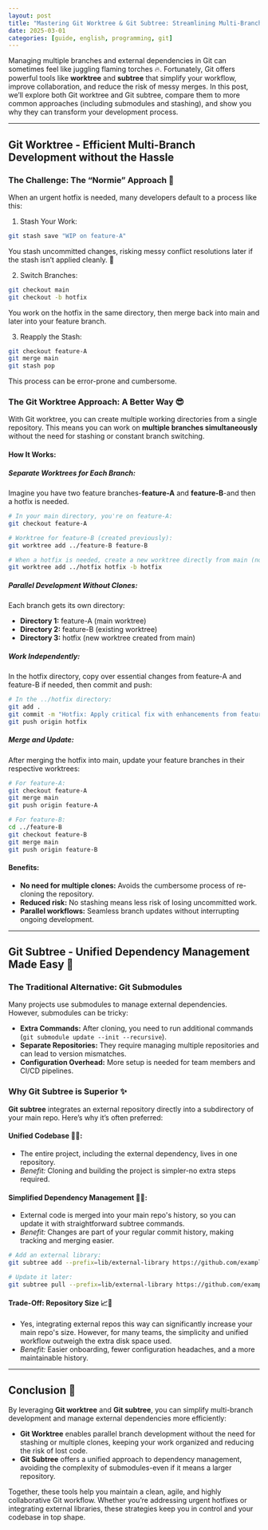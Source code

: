```yaml
---
layout: post
title: "Mastering Git Worktree & Git Subtree: Streamlining Multi-Branch Workflows and Dependency Management"
date: 2025-03-01
categories: [guide, english, programming, git]
---
```


Managing multiple branches and external dependencies in Git can sometimes feel like juggling flaming torches 🔥. Fortunately, Git offers powerful tools like **worktree** and **subtree** that simplify your workflow, improve collaboration, and reduce the risk of messy merges. In this post, we’ll explore both Git worktree and Git subtree, compare them to more common approaches (including submodules and stashing), and show you why they can transform your development process.

---

## Git Worktree - Efficient Multi-Branch Development without the Hassle

### The Challenge: The “Normie” Approach 🥴

When an urgent hotfix is needed, many developers default to a process like this:

1. Stash Your Work:

```bash
git stash save "WIP on feature-A"
```

You stash uncommitted changes, risking messy conflict resolutions later if the stash isn’t applied cleanly. 😬

2. Switch Branches:

```bash
git checkout main
git checkout -b hotfix
```

You work on the hotfix in the same directory, then merge back into main and later into your feature branch.

3. Reapply the Stash:

```bash
git checkout feature-A
git merge main
git stash pop
```

This process can be error-prone and cumbersome.

### The Git Worktree Approach: A Better Way 😎

With Git worktree, you can create multiple working directories from a single repository. This means you can work on **multiple branches simultaneously** without the need for stashing or constant branch switching.

#### How It Works:

##### Separate Worktrees for Each Branch:

Imagine you have two feature branches-**feature-A** and **feature-B**-and then a hotfix is needed.

```bash
# In your main directory, you're on feature-A:
git checkout feature-A

# Worktree for feature-B (created previously):
git worktree add ../feature-B feature-B

# When a hotfix is needed, create a new worktree directly from main (no new clone required):
git worktree add ../hotfix hotfix -b hotfix
```

##### Parallel Development Without Clones:

Each branch gets its own directory:

- **Directory 1:** feature-A (main worktree)
- **Directory 2:** feature-B (existing worktree)
- **Directory 3:** hotfix (new worktree created from main)

##### Work Independently:

In the hotfix directory, copy over essential changes from feature-A and feature-B if needed, then commit and push:

```bash
# In the ../hotfix directory:
git add .
git commit -m "Hotfix: Apply critical fix with enhancements from feature-A & feature-B"
git push origin hotfix
```

##### Merge and Update:

After merging the hotfix into main, update your feature branches in their respective worktrees:

```bash
# For feature-A:
git checkout feature-A
git merge main
git push origin feature-A

# For feature-B:
cd ../feature-B
git checkout feature-B
git merge main
git push origin feature-B
```

#### Benefits:

- **No need for multiple clones:** Avoids the cumbersome process of re-cloning the repository.
- **Reduced risk:** No stashing means less risk of losing uncommitted work.
- **Parallel workflows:** Seamless branch updates without interrupting ongoing development.

---

## Git Subtree - Unified Dependency Management Made Easy 📂

### The Traditional Alternative: Git Submodules

Many projects use submodules to manage external dependencies. However, submodules can be tricky:

- **Extra Commands:** After cloning, you need to run additional commands (`git submodule update --init --recursive`).
- **Separate Repositories:** They require managing multiple repositories and can lead to version mismatches.
- **Configuration Overhead:** More setup is needed for team members and CI/CD pipelines.

### Why Git Subtree is Superior ✨

**Git subtree** integrates an external repository directly into a subdirectory of your main repo. Here’s why it’s often preferred:

#### Unified Codebase 📂🤝:
  - The entire project, including the external dependency, lives in one repository.
  - _Benefit:_ Cloning and building the project is simpler-no extra steps required.

#### Simplified Dependency Management 🔄✅:
  - External code is merged into your main repo's history, so you can update it with straightforward subtree commands.
  - _Benefit:_ Changes are part of your regular commit history, making tracking and merging easier.

  ```bash
  # Add an external library:
  git subtree add --prefix=lib/external-library https://github.com/example/external-library.git main --squash

  # Update it later:
  git subtree pull --prefix=lib/external-library https://github.com/example/external-library.git main --squash
  ```

#### Trade-Off: Repository Size 📈💾
  - Yes, integrating external repos this way can significantly increase your main repo's size. However, for many teams, the simplicity and unified workflow outweigh the extra disk space used.
  - _Benefit:_ Easier onboarding, fewer configuration headaches, and a more maintainable history.

---

## Conclusion 🎉

By leveraging **Git worktree** and **Git subtree**, you can simplify multi-branch development and manage external dependencies more efficiently:

- **Git Worktree** enables parallel branch development without the need for stashing or multiple clones, keeping your work organized and reducing the risk of lost code.
- **Git Subtree** offers a unified approach to dependency management, avoiding the complexity of submodules-even if it means a larger repository.

Together, these tools help you maintain a clean, agile, and highly collaborative Git workflow. Whether you’re addressing urgent hotfixes or integrating external libraries, these strategies keep you in control and your codebase in top shape.

